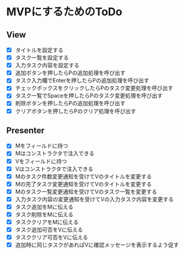 ﻿# MVPにするためのToDo

## View

- [x] タイトルを設定する
- [x] タスク一覧を設定する
- [x] 入力タスク内容を設定する
- [x] 追加ボタンを押したらPの追加処理を呼び出す
- [x] タスク入力欄でEnterを押したらPの追加処理を呼び出す
- [x] チェックボックスをクリックしたらPのタスク変更処理を呼び出す
- [x] タスク一覧でSpaceを押したらPのタスク変更処理を呼び出す
- [x] 削除ボタンを押したらPの追加処理を呼び出す
- [x] クリアボタンを押したらPのクリア処理を呼び出す

## Presenter

- [x] Mをフィールドに持つ
- [x] Mはコンストラクタで注入できる
- [x] Vをフィールドに持つ
- [x] Vはコンストラクタで注入できる
- [x] Mのタスク件数変更通知を受けてVのタイトルを変更する
- [x] Mの完了タスク変更通知を受けてVのタイトルを変更する
- [x] Mのタスク一覧変更通知を受けてVのタスク一覧を変更する
- [x] 入力タスク内容の変更通知を受けてVの入力タスク内容を変更する
- [x] タスク追加をMに伝える
- [x] タスク削除をMに伝える
- [x] タスククリアをMに伝える
- [x] タスク追加可否をVに伝える
- [x] タスククリア可否をVに伝える
- [x] 追加時に同じタスクがあればVに確認メッセージを表示するよう促す
